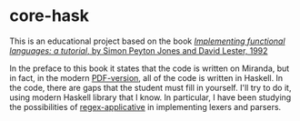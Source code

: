 # core-hask

This is an educational project based on the book 
[*Implementing functional languages: a tutorial*,
by Simon Peyton Jones and David Lester, 1992](http://research.microsoft.com/en-us/um/people/simonpj/Papers/pj-lester-book/)

In the preface to this book it states that the code is written on Miranda, but in fact, in the modern [PDF-version](http://research.microsoft.com/en-us/um/people/simonpj/Papers/pj-lester-book/student.pdf.gz), all of the code is written in Haskell. In the code, there are gaps that the student must fill in yourself. I'll try to do it, using modern Haskell library that I know. In particular, I have been studying the possibilities of [regex-applicative](https://github.com/feuerbach/regex-applicative) in implementing lexers and parsers.
